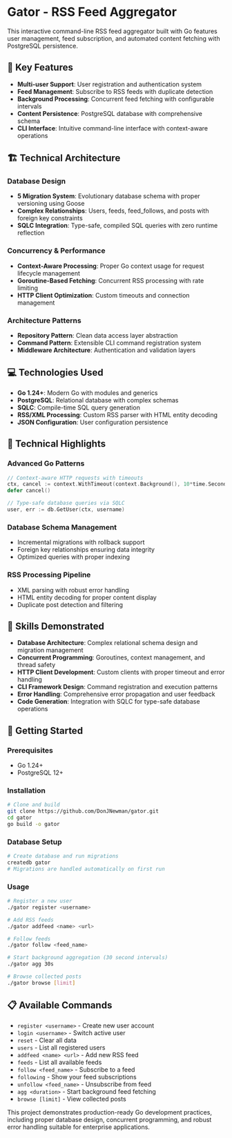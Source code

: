 # Gator - RSS Feed Aggregator #

This interactive command-line RSS feed aggregator built with Go features user management, feed subscription, and automated content fetching with PostgreSQL persistence.

## 🚀 Key Features

- **Multi-user Support**: User registration and authentication system
- **Feed Management**: Subscribe to RSS feeds with duplicate detection
- **Background Processing**: Concurrent feed fetching with configurable intervals
- **Content Persistence**: PostgreSQL database with comprehensive schema
- **CLI Interface**: Intuitive command-line interface with context-aware operations

## 🏗️ Technical Architecture

### Database Design
- **5 Migration System**: Evolutionary database schema with proper versioning using Goose
- **Complex Relationships**: Users, feeds, feed_follows, and posts with foreign key constraints
- **SQLC Integration**: Type-safe, compiled SQL queries with zero runtime reflection

### Concurrency & Performance
- **Context-Aware Processing**: Proper Go context usage for request lifecycle management
- **Goroutine-Based Fetching**: Concurrent RSS processing with rate limiting
- **HTTP Client Optimization**: Custom timeouts and connection management

### Architecture Patterns
- **Repository Pattern**: Clean data access layer abstraction
- **Command Pattern**: Extensible CLI command registration system
- **Middleware Architecture**: Authentication and validation layers

## 💻 Technologies Used

- **Go 1.24+**: Modern Go with modules and generics
- **PostgreSQL**: Relational database with complex schemas
- **SQLC**: Compile-time SQL query generation
- **RSS/XML Processing**: Custom RSS parser with HTML entity decoding
- **JSON Configuration**: User configuration persistence

## 🔧 Technical Highlights

### Advanced Go Patterns
```go
// Context-aware HTTP requests with timeouts
ctx, cancel := context.WithTimeout(context.Background(), 10*time.Second)
defer cancel()

// Type-safe database queries via SQLC
user, err := db.GetUser(ctx, username)
```

### Database Schema Management
- Incremental migrations with rollback support
- Foreign key relationships ensuring data integrity
- Optimized queries with proper indexing

### RSS Processing Pipeline
- XML parsing with robust error handling
- HTML entity decoding for proper content display
- Duplicate post detection and filtering

## 🎯 Skills Demonstrated

- **Database Architecture**: Complex relational schema design and migration management
- **Concurrent Programming**: Goroutines, context management, and thread safety
- **HTTP Client Development**: Custom clients with proper timeout and error handling
- **CLI Framework Design**: Command registration and execution patterns
- **Error Handling**: Comprehensive error propagation and user feedback
- **Code Generation**: Integration with SQLC for type-safe database operations

## 🚀 Getting Started

### Prerequisites
- Go 1.24+
- PostgreSQL 12+

### Installation
```bash
# Clone and build
git clone https://github.com/DonJNewman/gator.git
cd gator
go build -o gator
```

### Database Setup
```bash
# Create database and run migrations
createdb gator
# Migrations are handled automatically on first run
```

### Usage
```bash
# Register a new user
./gator register <username>

# Add RSS feeds
./gator addfeed <name> <url>

# Follow feeds
./gator follow <feed_name>

# Start background aggregation (30 second intervals)
./gator agg 30s

# Browse collected posts
./gator browse [limit]
```

## 📋 Available Commands

- `register <username>` - Create new user account
- `login <username>` - Switch active user
- `reset` - Clear all data
- `users` - List all registered users
- `addfeed <name> <url>` - Add new RSS feed
- `feeds` - List all available feeds
- `follow <feed_name>` - Subscribe to a feed
- `following` - Show your feed subscriptions
- `unfollow <feed_name>` - Unsubscribe from feed
- `agg <duration>` - Start background feed fetching
- `browse [limit]` - View collected posts

This project demonstrates production-ready Go development practices, including proper database design, concurrent programming, and robust error handling suitable for enterprise applications.
